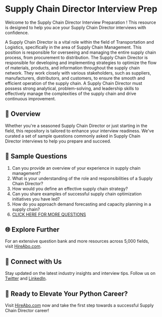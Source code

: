 # Supply Chain Director Interview Prep

Welcome to the Supply Chain Director Interview Preparation ! This resource is designed to help you ace your Supply Chain Director interviews with confidence.

A Supply Chain Director is a vital role within the field of Transportation and Logistics, specifically in the area of Supply Chain Management. This position is responsible for overseeing and managing the entire supply chain process, from procurement to distribution. The Supply Chain Director is responsible for developing and implementing strategies to optimize the flow of materials, products, and information throughout the supply chain network. They work closely with various stakeholders, such as suppliers, manufacturers, distributors, and customers, to ensure the smooth and efficient operation of the supply chain. A Supply Chain Director must possess strong analytical, problem-solving, and leadership skills to effectively manage the complexities of the supply chain and drive continuous improvement.

## 🚀 Overview

Whether you're a seasoned Supply Chain Director or just starting in the field, this repository is tailored to enhance your interview readiness. We've curated a set of sample questions commonly asked in Supply Chain Director interviews to help you prepare and succeed.

## 📝 Sample Questions

1. Can you provide an overview of your experience in supply chain management?
2. What is your understanding of the role and responsibilities of a Supply Chain Director?
3. How would you define an effective supply chain strategy?
4. Can you share examples of successful supply chain optimization initiatives you have led?
5. How do you approach demand forecasting and capacity planning in a supply chain?
6. [CLICK HERE FOR MORE QUESTIONS](https://hireabo.com/job/23_1_5/Supply%20Chain%20Director)

## 🌐 Explore Further

For an extensive question bank and more resources across 5,000 fields, visit [HireAbo.com](https://www.hireabo.com).

## 📱 Connect with Us

Stay updated on the latest industry insights and interview tips. Follow us on [Twitter](https://twitter.com/hireabo) and [LinkedIn](https://www.linkedin.com/in/hire-abo-3609972a8/).

## 🚀 Ready to Elevate Your Python Career?

Visit [HireAbo.com](https://www.hireabo.com) now and take the first step towards a successful Supply Chain Director career!